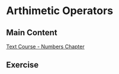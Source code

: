 # Arthimetic Operators

## Main Content

[Text Course - Numbers Chapter](https://gitbookio.gitbooks.io/javascript/content/numbers/)

## Exercise

